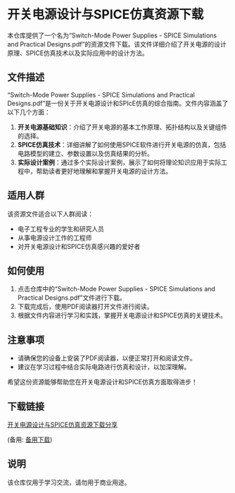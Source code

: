 # 开关电源设计与SPICE仿真资源下载

本仓库提供了一个名为“Switch-Mode Power Supplies - SPICE Simulations and Practical Designs.pdf”的资源文件下载。该文件详细介绍了开关电源的设计原理、SPICE仿真技术以及实际应用中的设计方法。

## 文件描述

“Switch-Mode Power Supplies - SPICE Simulations and Practical Designs.pdf”是一份关于开关电源设计和SPIcE仿真的综合指南。文件内容涵盖了以下几个方面：

1. **开关电源基础知识**：介绍了开关电源的基本工作原理、拓扑结构以及关键组件的选择。
2. **SPICE仿真技术**：详细讲解了如何使用SPICE软件进行开关电源的仿真，包括电路模型的建立、参数设置以及仿真结果的分析。
3. **实际设计案例**：通过多个实际设计案例，展示了如何将理论知识应用于实际工程中，帮助读者更好地理解和掌握开关电源的设计方法。

## 适用人群

该资源文件适合以下人群阅读：

- 电子工程专业的学生和研究人员
- 从事电源设计工作的工程师
- 对开关电源设计和SPICE仿真感兴趣的爱好者

## 如何使用

1. 点击仓库中的“Switch-Mode Power Supplies - SPICE Simulations and Practical Designs.pdf”文件进行下载。
2. 下载完成后，使用PDF阅读器打开文件进行阅读。
3. 根据文件内容进行学习和实践，掌握开关电源设计和SPICE仿真的关键技术。

## 注意事项

- 请确保您的设备上安装了PDF阅读器，以便正常打开和阅读文件。
- 建议在学习过程中结合实际电路进行仿真和设计，以加深理解。

希望这份资源能够帮助您在开关电源设计和SPICE仿真方面取得进步！

## 下载链接
[开关电源设计与SPICE仿真资源下载分享](https://pan.quark.cn/s/05708235f39b) 

(备用: [备用下载](https://pan.baidu.com/s/165tEDEYqwNLaz_TQ20Ujyw?pwd=1234))

## 说明

该仓库仅用于学习交流，请勿用于商业用途。
